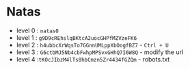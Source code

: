  # Natas

 - level 0 : `natas0`  
 - level 1 : `g9D9cREhslqBKtcA2uocGHPfMZVzeFK6`  
 - level 2 : `h4ubbcXrWqsTo7GGnnUMLppXbOogfBZ7`  - `Ctrl + U`
 - level 3 : `G6ctbMJ5Nb4cbFwhpMPSvxGHhQ7I6W8Q`  - modify the url
 -  level 4 :`tKOcJIbzM4lTs8hbCmzn5Zr4434fGZQm` - robots.txt